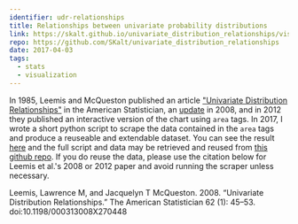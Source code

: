 ```yaml
---
identifier: udr-relationships
title: Relationships between univariate probability distributions
link: https://skalt.github.io/univariate_distribution_relationships/visualize/udr_visualization.html
repo: https://github.com/SKalt/univariate_distribution_relationships
date: 2017-04-03
tags:
  - stats
  - visualization
---
```


In 1985, Leemis and McQueston published an article
["Univariate Distribution Relationships"](http://www.tandfonline.com/doi/abs/10.1080/00031305.1986.10475379) in the American Statistician, an <a href="http://www.tandfonline.com/doi/abs/10.1198/000313008X270448" target="\_blank" rel="noreferrer">update</a> in 2008, and in 2012 they published an interactive version of the chart using `area` tags.
In 2017, I wrote a short python script to scrape the data contained in the `area` tags and produce a reuseable and extendable dataset.
You can see the result [here](https://skalt.github.io/univariate_distribution_relationships/visualize/udr_visualization.html) and the full script and data may be retrieved and reused from [this github repo](https://github.com/SKalt/univariate_distribution_relationships).
If you do reuse the data, please use the citation below for Leemis et al.'s 2008 or 2012 paper and avoid running the scraper unless necessary.

<!--
Leemis, his collaborators, and I have collective put decades into creating this. I've contributed my day or so because I hope building tools that allow students to explore the relationships behind mathematical objects is the best way to retain them. In the future, I may write some script to import the graph to neo4j, though using the Neo4j package with the csvs should be workable</p>
-->
<citation class="copy-on-click">
  Leemis, Lawrence M, and Jacquelyn T McQueston. 2008. “Univariate Distribution Relationships.” The American Statistician 62 (1): 45–53. doi:10.1198/000313008X270448
</citation>
